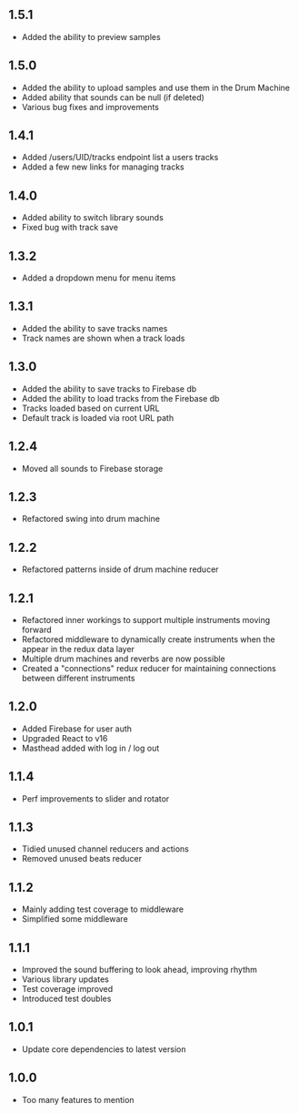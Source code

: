 ## 1.5.1

- Added the ability to preview samples

## 1.5.0

- Added the ability to upload samples and use them in the Drum Machine
- Added ability that sounds can be null (if deleted)
- Various bug fixes and improvements

## 1.4.1

- Added /users/UID/tracks endpoint list a users tracks
- Added a few new links for managing tracks

## 1.4.0

- Added ability to switch library sounds
- Fixed bug with track save

## 1.3.2

- Added a dropdown menu for menu items

## 1.3.1

- Added the ability to save tracks names
- Track names are shown when a track loads

## 1.3.0

- Added the ability to save tracks to Firebase db
- Added the ability to load tracks from the Firebase db
- Tracks loaded based on current URL
- Default track is loaded via root URL path

## 1.2.4

- Moved all sounds to Firebase storage

## 1.2.3

- Refactored swing into drum machine

## 1.2.2

- Refactored patterns inside of drum machine reducer

## 1.2.1

- Refactored inner workings to support multiple instruments moving forward
- Refactored middleware to dynamically create instruments when the appear in the redux data layer
- Multiple drum machines and reverbs are now possible
- Created a "connections" redux reducer for maintaining connections between different instruments

## 1.2.0

- Added Firebase for user auth
- Upgraded React to v16
- Masthead added with log in / log out

## 1.1.4

- Perf improvements to slider and rotator

## 1.1.3

- Tidied unused channel reducers and actions
- Removed unused beats reducer

## 1.1.2

- Mainly adding test coverage to middleware
- Simplified some middleware

## 1.1.1

- Improved the sound buffering to look ahead, improving rhythm
- Various library updates
- Test coverage improved
- Introduced test doubles

## 1.0.1

- Update core dependencies to latest version

## 1.0.0

- Too many features to mention